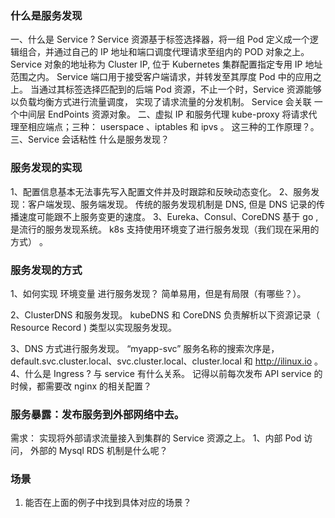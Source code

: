 
### 什么是服务发现

一、什么是 Service ?
Service 资源基于标签选择器，将一组 Pod 定义成一个逻辑组合，并通过自己的 IP 地址和端口调度代理请求至组内的 POD 对象之上。 
Service 对象的地址称为 Cluster IP, 位于 Kubernetes 集群配置指定专用 IP 地址范围之内。 Service 端口用于接受客户端请求，并转发至其厚度 Pod 中的应用之上。 
当通过其标签选择匹配到的后端 Pod 资源，不止一个时，Service 资源能够以负载均衡方式进行流量调度， 实现了请求流量的分发机制。 
Service 会关联 一个中间层 EndPoints 资源对象。 
二、虚拟 IP 和服务代理
kube-proxy 将请求代理至相应端点；三种： userspace 、iptables 和 ipvs 。 这三种的工作原理？。
三、Service 会话粘性 
什么是服务发现？


### 服务发现的实现
1、配置信息基本无法事先写入配置文件并及时跟踪和反映动态变化。 
2、服务发现：客户端发现、服务端发现。 传统的服务发现机制是 DNS, 但是 DNS 记录的传播速度可能跟不上服务变更的速度。 
3、Eureka、Consul、CoreDNS 基于 go , 是流行的服务发现系统。 k8s 支持使用环境变了进行服务发现（我们现在采用的方式） 。 


### 服务发现的方式
1、如何实现 环境变量 进行服务发现？
简单易用，但是有局限（有哪些？）。 

2、ClusterDNS 和服务发现。 
kubeDNS 和 CoreDNS 负责解析以下资源记录（ Resource Record ) 类型以实现服务发现。 

3、DNS 方式进行服务发现。
“myapp-svc” 服务名称的搜索次序是， default.svc.cluster.local、svc.cluster.local、cluster.local 和 http://ilinux.io 。 4、什么是 Ingress ? 与 service 有什么关系。
记得以前每次发布 API service 的时候，都需要改 nginx 的相关配置？

### 服务暴露：发布服务到外部网络中去。
需求： 实现将外部请求流量接入到集群的 Service 资源之上。 
1、内部 Pod 访问， 外部的 Mysql RDS 机制是什么呢？

### 场景
1. 能否在上面的例子中找到具体对应的场景？